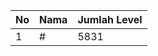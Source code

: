 | No | Nama            | Jumlah Level |
|----|-----------------|--------------|
| 1  | #    |    5831        |
